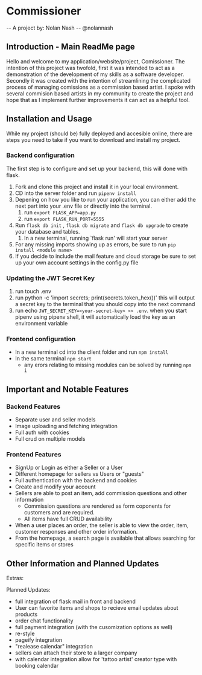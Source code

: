 # Commissioner
--
A project by: Nolan Nash -- @nolannash
## Introduction - Main ReadMe page

Hello and welcome to my application/website/project, Comissioner. The  intention of this project was twofold, first it was intended to act as a demonstration of the development of my skills as a software developer. Secondly it was created with the intention of streamlining the complicated process of managing comissions as a commission based artist. I spoke with several commision based artists in my community to create the project and hope that as I implement further improvements it can act as a helpful tool.


## Installation and Usage
While my project (should be) fully deployed and accesible online, there are steps you need to take if you want to download and install my project.
### Backend configuration
The first step is to configure and set up your backend, this will done with flask. 

1. Fork and clone this project and install it in your local environment.
2. CD into the server folder and run `pipenv install`
3. Depening on how you like to run your application, you can either add the next part into your .env file or directly into the terminal.
   1. run `export FLASK_APP=app.py`
   2. run `export FLASK_RUN_PORT=5555`
4. Run `flask db init` , `flask db migrate` and `flask db upgrade` to create your database and tables.
   1. In a new terminal, running `flask run' will start your server
5. For any missing imports showing up as errors, be sure to run `pip install <module name>`
6. If you decide to include the mail feature and cloud storage be sure to set up your own account settings in the config.py file

### Updating the JWT Secret Key

1. run touch .env
2. run python -c 'import secrets; print(secrets.token_hex())' this will output a secret key to the terminal that you should copy into the next command
3. run echo `JWT_SECRET_KEY=<your-secret-key> >> .env`. when you start pipenv using pipenv shell, it will automatically load the key as an environment variable

### Frontend configuration

- In a new terminal cd into the client folder and run `npm install`
- In the same terminal `npm start`
  - any erors relating to missing modules can be solved by running `npm i`

## Important and Notable Features

### Backend Features

- Separate user and seller models
- Image uploading and fetching integration
- Full auth with cookies
- Full crud on multiple models
### Frontend Features

- SignUp or Login as either a Seller or a User
-  Different homepage for sellers vs Users or "guests"
-  Full authentication with the backend and cookies
-  Create and modify your account
-  Sellers are able to post an item, add commission questions and other information
   -  Commission questions are rendered as form coponents for customers and are required.
   -  All items have full CRUD availability
-  When a user places an order, the seller is able to view the order, item, customer responses and other order information.
-  From the homepage, a search page is available that allows searching for specific items or stores

## Other Information and Planned Updates

Extras:

Planned Updates:
- full integration of flask mail in front and backend
- User can favorite items and shops to recieve email updates about products
- order chat functionality
- full payment integration (with the cusomization options as well)
- re-style
- pageify integration
- "realease calendar" integration
- sellers can attach their store to a larger company
- with calendar integration allow for 'tattoo artist' creator type with booking calendar
